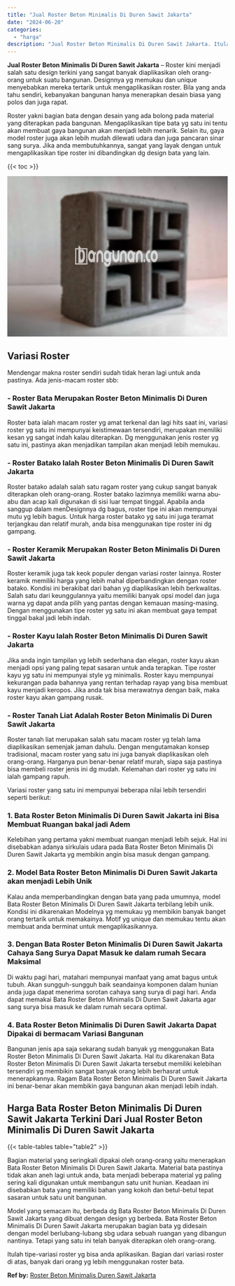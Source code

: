 ```yaml
---
title: "Jual Roster Beton Minimalis Di Duren Sawit Jakarta"
date: "2024-06-20"
categories: 
  - "harga"
description: "Jual Roster Beton Minimalis Di Duren Sawit Jakarta. Itulah tipe-variasi roster yg bisa anda aplikasikan. Bagian dari variasi roster di atas, banyak dari oran..."
---
```


**Jual Roster Beton Minimalis Di Duren Sawit Jakarta** – Roster kini menjadi salah satu design terkini yang sangat banyak diaplikasikan oleh orang-orang untuk suatu bangunan. Designnya yg memukau dan unique menyebabkan mereka tertarik untuk mengaplikasikan roster. Bila yang anda tahu sendiri, kebanyakan bangunan hanya menerapkan desain biasa yang polos dan juga rapat.

Roster yakni bagian bata dengan desain yang ada bolong pada material yang diterapkan pada bangunan. Mengaplikasikan tipe bata yg satu ini tentu akan membuat gaya bangunan akan menjadi lebih menarik. Selain itu, gaya model roster juga akan lebih mudah dilewati udara dan juga pancaran sinar sang surya. Jika anda membutuhkannya, sangat yang layak dengan untuk mengaplikasikan tipe roster ini dibandingkan dg design bata yang lain.

{{< toc >}}

![Jual Roster Beton Minimalis Di Duren Sawit Jakarta](/images/bata-roster-minimalis-20.png)

## Variasi Roster

Mendengar makna roster sendiri sudah tidak heran lagi untuk anda pastinya. Ada jenis-macam roster sbb:

### \- Roster Bata Merupakan Roster Beton Minimalis Di Duren Sawit Jakarta

Roster bata ialah macam roster yg amat terkenal dan lagi hits saat ini, variasi roster yg satu ini mempunyai keistimewaan tersendiri, merupakan memiliki kesan yg sangat indah kalau diterapkan. Dg menggunakan jenis roster yg satu ini, pastinya akan menjadikan tampilan akan menjadi lebih memukau.

### \- Roster Batako Ialah Roster Beton Minimalis Di Duren Sawit Jakarta

Roster batako adalah salah satu ragam roster yang cukup sangat banyak diterapkan oleh orang-orang. Roster batako lazimnya memiliki warna abu-abu dan acap kali digunakan di sisi luar tempat tinggal. Apabila anda sanggup dalam menDesignnya dg bagus, roster tipe ini akan mempunyai mutu yg lebih bagus. Untuk harga roster batako yg satu ini juga teramat terjangkau dan relatif murah, anda bisa menggunakan tipe roster ini dg gampang.

### \- Roster Keramik Merupakan Roster Beton Minimalis Di Duren Sawit Jakarta

Roster keramik juga tak keok populer dengan variasi roster lainnya. Roster keramik memiliki harga yang lebih mahal diperbandingkan dengan roster batako. Kondisi ini berakibat dari bahan yg diaplikasikan lebih berkwalitas. Salah satu dari keunggulannya yaitu memiliki banyak opsi model dan juga warna yg dapat anda pilih yang pantas dengan kemauan masing-masing. Dengan menggunakan tipe roster yg satu ini akan membuat gaya tempat tinggal bakal jadi lebih indah.

### \- Roster Kayu Ialah Roster Beton Minimalis Di Duren Sawit Jakarta

Jika anda ingin tampilan yg lebih sederhana dan elegan, roster kayu akan menjadi opsi yang paling tepat sasaran untuk anda terapkan. Tipe roster kayu yg satu ini mempunyai style yg minimalis. Roster kayu mempunyai kekurangan pada bahannya yang rentan terhadap rayap yang bisa membuat kayu menjadi keropos. Jika anda tak bisa merawatnya dengan baik, maka roster kayu akan gampang rusak.

### \- Roster Tanah Liat Adalah Roster Beton Minimalis Di Duren Sawit Jakarta

Roster tanah liat merupakan salah satu macam roster yg telah lama diaplikasikan semenjak jaman dahulu. Dengan mengutamakan konsep tradisional, macam roster yang satu ini juga banyak diaplikasikan oleh orang-orang. Harganya pun benar-benar relatif murah, siapa saja pastinya bisa membeli roster jenis ini dg mudah. Kelemahan dari roster yg satu ini ialah gampang rapuh.

Variasi roster yang satu ini mempunyai beberapa nilai lebih tersendiri seperti berikut:

### 1\. Bata Roster Beton Minimalis Di Duren Sawit Jakarta ini Bisa Membuat Ruangan bakal jadi Adem

Kelebihan yang pertama yakni membuat ruangan menjadi lebih sejuk. Hal ini disebabkan adanya sirkulais udara pada Bata Roster Beton Minimalis Di Duren Sawit Jakarta yg membikin angin bisa masuk dengan gampang.

### 2\. Model Bata Roster Beton Minimalis Di Duren Sawit Jakarta akan menjadi Lebih Unik

Kalau anda memperbandingkan dengan bata yang pada umumnya, model Bata Roster Beton Minimalis Di Duren Sawit Jakarta terbilang lebih unik. Kondisi ini dikarenakan Modelnya yg memukau yg membikin banyak banget orang tertarik untuk memakainya. Motif yg unique dan memukau tentu akan membuat anda berminat untuk mengaplikasikannya.

### 3\. Dengan Bata Roster Beton Minimalis Di Duren Sawit Jakarta Cahaya Sang Surya Dapat Masuk ke dalam rumah Secara Maksimal

Di waktu pagi hari, matahari mempunyai manfaat yang amat bagus untuk tubuh. Akan sungguh-sungguh baik seandainya komponen dalam hunian anda juga dapat menerima sorotan cahaya sang surya di pagi hari. Anda dapat memakai Bata Roster Beton Minimalis Di Duren Sawit Jakarta agar sang surya bisa masuk ke dalam rumah secara optimal.

### 4\. Bata Roster Beton Minimalis Di Duren Sawit Jakarta Dapat Dipakai di bermacam Variasi Bangunan

Bangunan jenis apa saja sekarang sudah banyak yg menggunakan Bata Roster Beton Minimalis Di Duren Sawit Jakarta. Hal itu dikarenakan Bata Roster Beton Minimalis Di Duren Sawit Jakarta tersebut memiliki kelebihan tersendiri yg membikin sangat banyak orang lebih berhasrat untuk menerapkannya. Ragam Bata Roster Beton Minimalis Di Duren Sawit Jakarta ini benar-benar akan membikin gaya bangunan akan menjadi lebih indah.

## Harga Bata Roster Beton Minimalis Di Duren Sawit Jakarta Terkini Dari Jual Roster Beton Minimalis Di Duren Sawit Jakarta

{{< table-tables table="table2" >}}

Bagian material yang seringkali dipakai oleh orang-orang yaitu menerapkan Bata Roster Beton Minimalis Di Duren Sawit Jakarta. Material bata pastinya tidak akan aneh lagi untuk anda, bata menjadi beberapa material yg paling sering kali digunakan untuk membangun satu unit hunian. Keadaan ini disebabkan bata yang memiliki bahan yang kokoh dan betul-betul tepat sasaran untuk satu unit bangunan.

Model yang semacam itu, berbeda dg Bata Roster Beton Minimalis Di Duren Sawit Jakarta yang dibuat dengan design yg berbeda. Bata Roster Beton Minimalis Di Duren Sawit Jakarta merupakan bagian bata yg didesain dengan model berlubang-lubang sbg udara sebuah ruangan yang dibangun nantinya. Tetapi yang satu ini telah banyak diterapkan oleh orang-orang.

Itulah tipe-variasi roster yg bisa anda aplikasikan. Bagian dari variasi roster di atas, banyak dari orang yg lebih menggunakan roster bata.

**Ref by:** [Roster Beton Minimalis Duren Sawit Jakarta](https://id.wikipedia.org/wiki/Roster)
